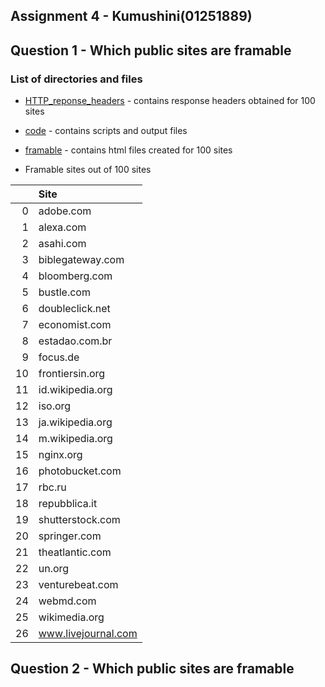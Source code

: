 ## Assignment 4 - Kumushini(01251889)

## Question 1 - Which public sites are framable

### List of directories and files

* [HTTP_reponse_headers](HTTP_reponse_headers) - contains response headers obtained for 100 sites
* [code](code) - contains scripts and output files 
* [framable](framable) - contains html files created for 100 sites

* Framable sites out of 100 sites

|    | Site                |
|---:|:--------------------|
|  0 | adobe.com           |
|  1 | alexa.com           |
|  2 | asahi.com           |
|  3 | biblegateway.com    |
|  4 | bloomberg.com       |
|  5 | bustle.com          |
|  6 | doubleclick.net     |
|  7 | economist.com       |
|  8 | estadao.com.br      |
|  9 | focus.de            |
| 10 | frontiersin.org     |
| 11 | id.wikipedia.org    |
| 12 | iso.org             |
| 13 | ja.wikipedia.org    |
| 14 | m.wikipedia.org     |
| 15 | nginx.org           |
| 16 | photobucket.com     |
| 17 | rbc.ru              |
| 18 | repubblica.it       |
| 19 | shutterstock.com    |
| 20 | springer.com        |
| 21 | theatlantic.com     |
| 22 | un.org              |
| 23 | venturebeat.com     |
| 24 | webmd.com           |
| 25 | wikimedia.org       |
| 26 | www.livejournal.com |
  




 ## Question 2 - Which public sites are framable

